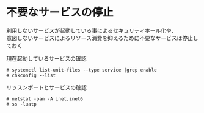 # 不要なサービスの停止
利用しないサービスが起動している事によるセキュリティホール化や、  
意図しないサービスによるリソース消費を抑えるために不要なサービスは停止しておく  

現在起動しているサービスの確認  

```
# systemctl list-unit-files --type service |grep enable
# chkconfig --list
```

リッスンポートとサービスの確認  

```
# netstat -pan -A inet,inet6
# ss -luatp
```
